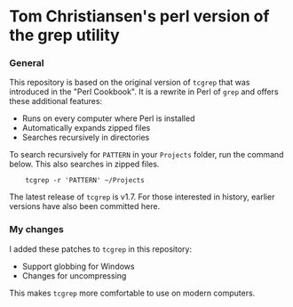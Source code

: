 # Tom Christiansen's perl version of the grep utility

### General

This repository is based on the original version of `tcgrep` that was introduced in the "Perl Cookbook". It is a rewrite in Perl of `grep` and offers these additional features:

* Runs on every computer where Perl is installed
* Automatically expands zipped files
* Searches recursively in directories

To search recursively for `PATTERN` in your `Projects` folder, run the command below. This also searches in zipped files.

```
    tcgrep -r 'PATTERN' ~/Projects
```

The latest release of `tcgrep` is v1.7. For those interested in history, earlier versions have also been committed here.

### My changes

I added these patches to `tcgrep` in this repository:

* Support globbing for Windows
* Changes for uncompressing

This makes `tcgrep` more comfortable to use on modern computers.

